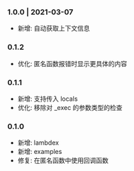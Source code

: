 ### 1.0.0 | 2021-03-07

- 新增: 自动获取上下文信息

### 0.1.2

- 优化: 匿名函数报错时显示更具体的内容

### 0.1.1

- 新增: 支持传入 locals
- 优化: 移除对 _exec 的参数类型的检查

### 0.1.0

- 新增: lambdex
- 新增: examples
- 修复: 在匿名函数中使用回调函数
